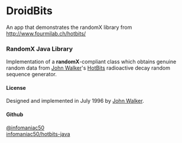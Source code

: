 DroidBits
=========

An app that demonstrates the randomX library from http://www.fourmilab.ch/hotbits/

### RandomX Java Library
Implementation of a <b>randomX</b>-compliant class which obtains genuine random data from [John Walker][fourmilab]'s [HotBits][hotbits] radioactive decay random sequence generator.

#### License
Designed and implemented in July 1996 by [John Walker][fourmilab].

#### Github
[@infomaniac50][me]  
[infomaniac50/hotbits-java][me_hotbits]

[hotbits]: http://www.fourmilab.ch/hotbits/
[fourmilab]: http://www.fourmilab.ch/
[me]: https://github.com/infomaniac50/
[me_hotbits]: https://github.com/infomaniac50/hotbits-java